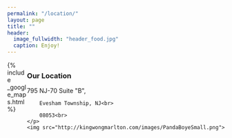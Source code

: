 ```yaml
---
permalink: "/location/"
layout: page
title: ""
header:
  image_fullwidth: "header_food.jpg"
  caption: Enjoy!
---
```

<div class="panel radius" style="float: right">
    <h3>Our Location</h3>
    <p>
        795 NJ-70 Suite "B",<br>

        Evesham Township, NJ<br>

        08053<br>
    </p>
    <img src="http://kingwongmarlton.com/images/PandaBoyeSmall.png">
</div>
{% include _google_maps.html %}
